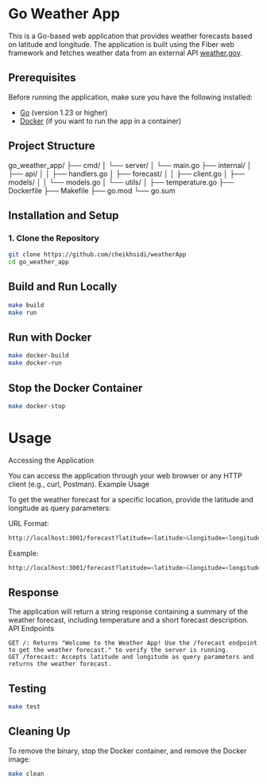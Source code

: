 # Go Weather App

This is a Go-based web application that provides weather forecasts based on latitude and longitude. The application is built using the Fiber web framework and fetches weather data from an external API [weather.gov](https://www.weather.gov/documentation/services-web-api#/).

## Prerequisites

Before running the application, make sure you have the following installed:

- [Go](https://golang.org/dl/) (version 1.23 or higher)
- [Docker](https://www.docker.com/get-started) (if you want to run the app in a container)

## Project Structure

go_weather_app/
├── cmd/
│ └── server/
│ └── main.go
├── internal/
│ ├── api/
│ │ ├── handlers.go
│ ├── forecast/
│ │ ├── client.go
│ ├── models/
│ │ └── models.go
│ └── utils/
│ ├── temperature.go
├── Dockerfile
├── Makefile
├── go.mod
└── go.sum


## Installation and Setup

### 1. Clone the Repository

```bash
git clone https://github.com/cheikhsidi/weatherApp
cd go_weather_app
```


## Build and Run Locally
```bash
make build
make run
```


## Run with Docker
```bash
make docker-build
make docker-run
```

## Stop the Docker Container
```bash
make docker-stop
```

# Usage

Accessing the Application

You can access the application through your web browser or any HTTP client (e.g., curl, Postman).
Example Usage

To get the weather forecast for a specific location, provide the latitude and longitude as query parameters:

URL Format:
```bash
http://localhost:3001/forecast?latitude=<latitude>&longitude=<longitude>
```

Example:
```bash
http://localhost:3001/forecast?latitude=<latitude>&longitude=<longitude>
```

## Response

The application will return a string response containing a summary of the weather forecast, including temperature and a short forecast description.
API Endpoints

    GET /: Returns "Welcome to the Weather App! Use the /forecast endpoint to get the weather forecast." to verify the server is running.
    GET /forecast: Accepts latitude and longitude as query parameters and returns the weather forecast.

## Testing

```bash
make test
```

## Cleaning Up
To remove the binary, stop the Docker container, and remove the Docker image:

```bash
make clean
```
